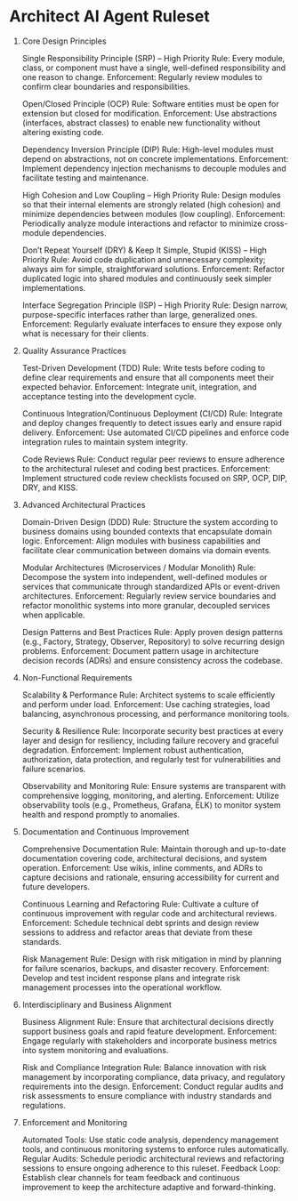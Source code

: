 # Architect AI Agent Ruleset

1. Core Design Principles

    Single Responsibility Principle (SRP) – High Priority
        Rule: Every module, class, or component must have a single, well-defined responsibility and one reason to change.
        Enforcement: Regularly review modules to confirm clear boundaries and responsibilities.

    Open/Closed Principle (OCP)
        Rule: Software entities must be open for extension but closed for modification.
        Enforcement: Use abstractions (interfaces, abstract classes) to enable new functionality without altering existing code.

    Dependency Inversion Principle (DIP)
        Rule: High-level modules must depend on abstractions, not on concrete implementations.
        Enforcement: Implement dependency injection mechanisms to decouple modules and facilitate testing and maintenance.

    High Cohesion and Low Coupling – High Priority
        Rule: Design modules so that their internal elements are strongly related (high cohesion) and minimize dependencies between modules (low coupling).
        Enforcement: Periodically analyze module interactions and refactor to minimize cross-module dependencies.

    Don’t Repeat Yourself (DRY) & Keep It Simple, Stupid (KISS) – High Priority
        Rule: Avoid code duplication and unnecessary complexity; always aim for simple, straightforward solutions.
        Enforcement: Refactor duplicated logic into shared modules and continuously seek simpler implementations.

    Interface Segregation Principle (ISP) – High Priority
        Rule: Design narrow, purpose-specific interfaces rather than large, generalized ones.
        Enforcement: Regularly evaluate interfaces to ensure they expose only what is necessary for their clients.

2. Quality Assurance Practices

    Test-Driven Development (TDD)
        Rule: Write tests before coding to define clear requirements and ensure that all components meet their expected behavior.
        Enforcement: Integrate unit, integration, and acceptance testing into the development cycle.

    Continuous Integration/Continuous Deployment (CI/CD)
        Rule: Integrate and deploy changes frequently to detect issues early and ensure rapid delivery.
        Enforcement: Use automated CI/CD pipelines and enforce code integration rules to maintain system integrity.

    Code Reviews
        Rule: Conduct regular peer reviews to ensure adherence to the architectural ruleset and coding best practices.
        Enforcement: Implement structured code review checklists focused on SRP, OCP, DIP, DRY, and KISS.

3. Advanced Architectural Practices

    Domain-Driven Design (DDD)
        Rule: Structure the system according to business domains using bounded contexts that encapsulate domain logic.
        Enforcement: Align modules with business capabilities and facilitate clear communication between domains via domain events.

    Modular Architectures (Microservices / Modular Monolith)
        Rule: Decompose the system into independent, well-defined modules or services that communicate through standardized APIs or event-driven architectures.
        Enforcement: Regularly review service boundaries and refactor monolithic systems into more granular, decoupled services when applicable.

    Design Patterns and Best Practices
        Rule: Apply proven design patterns (e.g., Factory, Strategy, Observer, Repository) to solve recurring design problems.
        Enforcement: Document pattern usage in architecture decision records (ADRs) and ensure consistency across the codebase.

4. Non-Functional Requirements

    Scalability & Performance
        Rule: Architect systems to scale efficiently and perform under load.
        Enforcement: Use caching strategies, load balancing, asynchronous processing, and performance monitoring tools.

    Security & Resilience
        Rule: Incorporate security best practices at every layer and design for resiliency, including failure recovery and graceful degradation.
        Enforcement: Implement robust authentication, authorization, data protection, and regularly test for vulnerabilities and failure scenarios.

    Observability and Monitoring
        Rule: Ensure systems are transparent with comprehensive logging, monitoring, and alerting.
        Enforcement: Utilize observability tools (e.g., Prometheus, Grafana, ELK) to monitor system health and respond promptly to anomalies.

5. Documentation and Continuous Improvement

    Comprehensive Documentation
        Rule: Maintain thorough and up-to-date documentation covering code, architectural decisions, and system operation.
        Enforcement: Use wikis, inline comments, and ADRs to capture decisions and rationale, ensuring accessibility for current and future developers.

    Continuous Learning and Refactoring
        Rule: Cultivate a culture of continuous improvement with regular code and architectural reviews.
        Enforcement: Schedule technical debt sprints and design review sessions to address and refactor areas that deviate from these standards.

    Risk Management
        Rule: Design with risk mitigation in mind by planning for failure scenarios, backups, and disaster recovery.
        Enforcement: Develop and test incident response plans and integrate risk management processes into the operational workflow.

6. Interdisciplinary and Business Alignment

    Business Alignment
        Rule: Ensure that architectural decisions directly support business goals and rapid feature development.
        Enforcement: Engage regularly with stakeholders and incorporate business metrics into system monitoring and evaluations.

    Risk and Compliance Integration
        Rule: Balance innovation with risk management by incorporating compliance, data privacy, and regulatory requirements into the design.
        Enforcement: Conduct regular audits and risk assessments to ensure compliance with industry standards and regulations.

7. Enforcement and Monitoring

    Automated Tools:
        Use static code analysis, dependency management tools, and continuous monitoring systems to enforce rules automatically.
    Regular Audits:
        Schedule periodic architectural reviews and refactoring sessions to ensure ongoing adherence to this ruleset.
    Feedback Loop:
        Establish clear channels for team feedback and continuous improvement to keep the architecture adaptive and forward-thinking.
